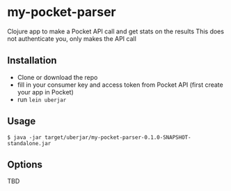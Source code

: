# my-pocket-parser

Clojure app to make a Pocket API call and get stats on the results
This does not authenticate you, only makes the API call

## Installation

- Clone or download the repo
- fill in your consumer key and access token from Pocket API (first create your app in Pocket)
- run `lein uberjar`

## Usage

    $ java -jar target/uberjar/my-pocket-parser-0.1.0-SNAPSHOT-standalone.jar

## Options

TBD
